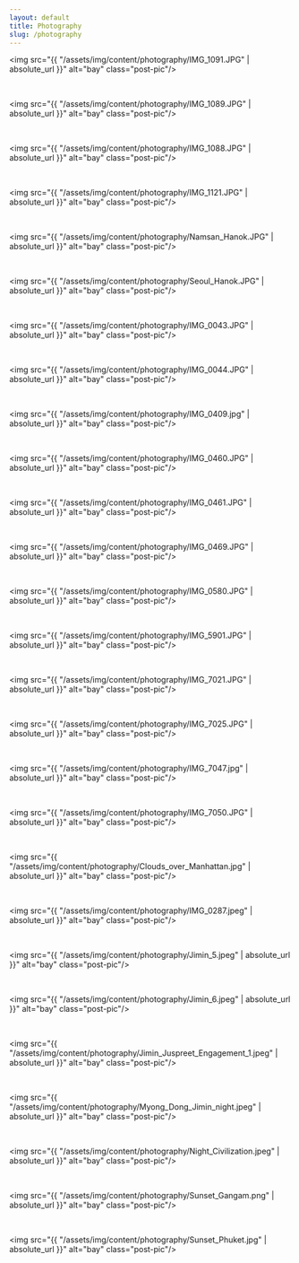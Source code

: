 ```yaml
---
layout: default
title: Photography
slug: /photography
---
```


<img src="{{ "/assets/img/content/photography/IMG_1091.JPG" | absolute_url }}" alt="bay" class="post-pic"/>

<br/>

<img src="{{ "/assets/img/content/photography/IMG_1089.JPG" | absolute_url }}" alt="bay" class="post-pic"/>

<br/>

<img src="{{ "/assets/img/content/photography/IMG_1088.JPG" | absolute_url }}" alt="bay" class="post-pic"/>

<br/>

<img src="{{ "/assets/img/content/photography/IMG_1121.JPG" | absolute_url }}" alt="bay" class="post-pic"/>

<br/>

<img src="{{ "/assets/img/content/photography/Namsan_Hanok.JPG" | absolute_url }}" alt="bay" class="post-pic"/>

<br/>

<img src="{{ "/assets/img/content/photography/Seoul_Hanok.JPG" | absolute_url }}" alt="bay" class="post-pic"/>

<br/>

<img src="{{ "/assets/img/content/photography/IMG_0043.JPG" | absolute_url }}" alt="bay" class="post-pic"/>

<br/>

<img src="{{ "/assets/img/content/photography/IMG_0044.JPG" | absolute_url }}" alt="bay" class="post-pic"/>

<br/>

<img src="{{ "/assets/img/content/photography/IMG_0409.jpg" | absolute_url }}" alt="bay" class="post-pic"/>

<br/>

<img src="{{ "/assets/img/content/photography/IMG_0460.JPG" | absolute_url }}" alt="bay" class="post-pic"/>

<br/>

<img src="{{ "/assets/img/content/photography/IMG_0461.JPG" | absolute_url }}" alt="bay" class="post-pic"/>

<br/>

<img src="{{ "/assets/img/content/photography/IMG_0469.JPG" | absolute_url }}" alt="bay" class="post-pic"/>

<br/>

<img src="{{ "/assets/img/content/photography/IMG_0580.JPG" | absolute_url }}" alt="bay" class="post-pic"/>

<br/>

<img src="{{ "/assets/img/content/photography/IMG_5901.JPG" | absolute_url }}" alt="bay" class="post-pic"/>

<br/>

<img src="{{ "/assets/img/content/photography/IMG_7021.JPG" | absolute_url }}" alt="bay" class="post-pic"/>

<br/>

<img src="{{ "/assets/img/content/photography/IMG_7025.JPG" | absolute_url }}" alt="bay" class="post-pic"/>

<br/>

<img src="{{ "/assets/img/content/photography/IMG_7047.jpg" | absolute_url }}" alt="bay" class="post-pic"/>

<br/>

<img src="{{ "/assets/img/content/photography/IMG_7050.JPG" | absolute_url }}" alt="bay" class="post-pic"/>

<br/>

<img src="{{ "/assets/img/content/photography/Clouds_over_Manhattan.jpg" | absolute_url }}" alt="bay" class="post-pic"/>

<br/>

<img src="{{ "/assets/img/content/photography/IMG_0287.jpeg" | absolute_url }}" alt="bay" class="post-pic"/>

<br/>

<img src="{{ "/assets/img/content/photography/Jimin_5.jpeg" | absolute_url }}" alt="bay" class="post-pic"/>

<br/>

<img src="{{ "/assets/img/content/photography/Jimin_6.jpeg" | absolute_url }}" alt="bay" class="post-pic"/>

<br/>

<img src="{{ "/assets/img/content/photography/Jimin_Juspreet_Engagement_1.jpeg" | absolute_url }}" alt="bay" class="post-pic"/>

<br/>

<img src="{{ "/assets/img/content/photography/Myong_Dong_Jimin_night.jpeg" | absolute_url }}" alt="bay" class="post-pic"/>

<br/>

<img src="{{ "/assets/img/content/photography/Night_Civilization.jpeg" | absolute_url }}" alt="bay" class="post-pic"/>

<br/>

<img src="{{ "/assets/img/content/photography/Sunset_Gangam.png" | absolute_url }}" alt="bay" class="post-pic"/>

<br/>

<img src="{{ "/assets/img/content/photography/Sunset_Phuket.jpg" | absolute_url }}" alt="bay" class="post-pic"/>
